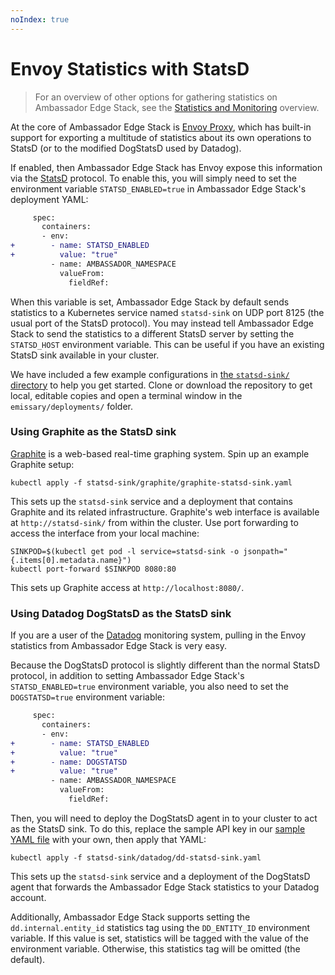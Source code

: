 ```yaml
---
noIndex: true
---
```


# Envoy Statistics with StatsD

> For an overview of other options for gathering statistics on Ambassador Edge Stack, see the [Statistics and Monitoring](statistics-and-monitoring.md) overview.

At the core of Ambassador Edge Stack is [Envoy Proxy](https://www.envoyproxy.io), which has built-in support for exporting a multitude of statistics about its own operations to StatsD (or to the modified DogStatsD used by Datadog).

If enabled, then Ambassador Edge Stack has Envoy expose this information via the [StatsD](https://github.com/etsy/statsd) protocol. To enable this, you will simply need to set the environment variable `STATSD_ENABLED=true` in Ambassador Edge Stack's deployment YAML:

```diff
     spec:
       containers:
       - env:
+        - name: STATSD_ENABLED
+          value: "true"
         - name: AMBASSADOR_NAMESPACE
           valueFrom:
             fieldRef:
```

When this variable is set, Ambassador Edge Stack by default sends statistics to a Kubernetes service named `statsd-sink` on UDP port 8125 (the usual port of the StatsD protocol). You may instead tell Ambassador Edge Stack to send the statistics to a different StatsD server by setting the `STATSD_HOST` environment variable. This can be useful if you have an existing StatsD sink available in your cluster.

We have included a few example configurations in [the `statsd-sink/` directory](https://github.com/emissary-ingress/emissary/tree/master/deployments/statsd-sink) to help you get started. Clone or download the repository to get local, editable copies and open a terminal window in the `emissary/deployments/` folder.

### Using Graphite as the StatsD sink

[Graphite](http://graphite.readthedocs.org/) is a web-based real-time graphing system. Spin up an example Graphite setup:

```
kubectl apply -f statsd-sink/graphite/graphite-statsd-sink.yaml
```

This sets up the `statsd-sink` service and a deployment that contains Graphite and its related infrastructure. Graphite's web interface is available at `http://statsd-sink/` from within the cluster. Use port forwarding to access the interface from your local machine:

```
SINKPOD=$(kubectl get pod -l service=statsd-sink -o jsonpath="{.items[0].metadata.name}")
kubectl port-forward $SINKPOD 8080:80
```

This sets up Graphite access at `http://localhost:8080/`.

### Using Datadog DogStatsD as the StatsD sink

If you are a user of the [Datadog](https://www.datadoghq.com/) monitoring system, pulling in the Envoy statistics from Ambassador Edge Stack is very easy.

Because the DogStatsD protocol is slightly different than the normal StatsD protocol, in addition to setting Ambassador Edge Stack's `STATSD_ENABLED=true` environment variable, you also need to set the `DOGSTATSD=true` environment variable:

```diff
     spec:
       containers:
       - env:
+        - name: STATSD_ENABLED
+          value: "true"
+        - name: DOGSTATSD
+          value: "true"
         - name: AMBASSADOR_NAMESPACE
           valueFrom:
             fieldRef:
```

Then, you will need to deploy the DogStatsD agent in to your cluster to act as the StatsD sink. To do this, replace the sample API key in our [sample YAML file](https://github.com/emissary-ingress/emissary/blob/master/deployments/statsd-sink/datadog/dd-statsd-sink.yaml) with your own, then apply that YAML:

```
kubectl apply -f statsd-sink/datadog/dd-statsd-sink.yaml
```

This sets up the `statsd-sink` service and a deployment of the DogStatsD agent that forwards the Ambassador Edge Stack statistics to your Datadog account.

Additionally, Ambassador Edge Stack supports setting the `dd.internal.entity_id` statistics tag using the `DD_ENTITY_ID` environment variable. If this value is set, statistics will be tagged with the value of the environment variable. Otherwise, this statistics tag will be omitted (the default).
